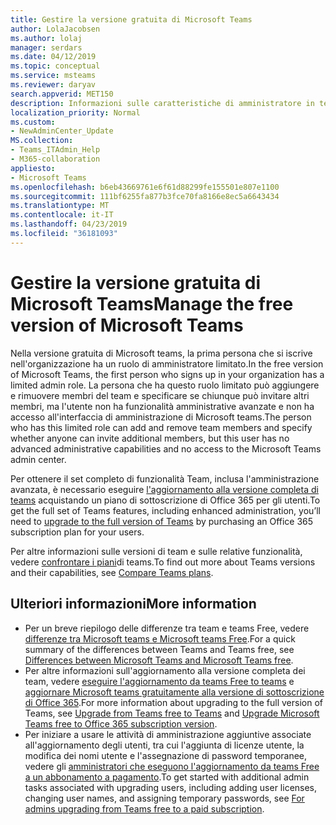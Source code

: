 ```yaml
---
title: Gestire la versione gratuita di Microsoft Teams
author: LolaJacobsen
ms.author: lolaj
manager: serdars
ms.date: 04/12/2019
ms.topic: conceptual
ms.service: msteams
ms.reviewer: daryav
search.appverid: MET150
description: Informazioni sulle caratteristiche di amministratore in teams free.
localization_priority: Normal
ms.custom:
- NewAdminCenter_Update
MS.collection:
- Teams_ITAdmin_Help
- M365-collaboration
appliesto:
- Microsoft Teams
ms.openlocfilehash: b6eb43669761e6f61d88299fe155501e807e1100
ms.sourcegitcommit: 111bf6255fa877b3fce70fa8166e8ec5a6643434
ms.translationtype: MT
ms.contentlocale: it-IT
ms.lasthandoff: 04/23/2019
ms.locfileid: "36181093"
---
```

<a name="manage-the-free-version-of-microsoft-teams"></a><span data-ttu-id="b11a5-103">Gestire la versione gratuita di Microsoft Teams</span><span class="sxs-lookup"><span data-stu-id="b11a5-103">Manage the free version of Microsoft Teams</span></span>
==========================================

<span data-ttu-id="b11a5-104">Nella versione gratuita di Microsoft teams, la prima persona che si iscrive nell'organizzazione ha un ruolo di amministratore limitato.</span><span class="sxs-lookup"><span data-stu-id="b11a5-104">In the free version of Microsoft Teams, the first person who signs up in your organization has a limited admin role.</span></span> <span data-ttu-id="b11a5-105">La persona che ha questo ruolo limitato può aggiungere e rimuovere membri del team e specificare se chiunque può invitare altri membri, ma l'utente non ha funzionalità amministrative avanzate e non ha accesso all'interfaccia di amministrazione di Microsoft teams.</span><span class="sxs-lookup"><span data-stu-id="b11a5-105">The person who has this limited role can add and remove team members and specify whether anyone can invite additional members, but this user has no advanced administrative capabilities and no access to the Microsoft Teams admin center.</span></span> 

<span data-ttu-id="b11a5-106">Per ottenere il set completo di funzionalità Team, inclusa l'amministrazione avanzata, è necessario eseguire [l'aggiornamento alla versione completa di teams](upgrade-freemium.md) acquistando un piano di sottoscrizione di Office 365 per gli utenti.</span><span class="sxs-lookup"><span data-stu-id="b11a5-106">To get the full set of Teams features, including enhanced administration, you’ll need to [upgrade to the full version of Teams](upgrade-freemium.md) by purchasing an Office 365 subscription plan for your users.</span></span> 

<span data-ttu-id="b11a5-107">Per altre informazioni sulle versioni di team e sulle relative funzionalità, vedere [confrontare i piani](https://products.office.com/microsoft-teams/free)di teams.</span><span class="sxs-lookup"><span data-stu-id="b11a5-107">To find out more about Teams versions and their capabilities, see [Compare Teams plans](https://products.office.com/microsoft-teams/free).</span></span>

## <a name="more-information"></a><span data-ttu-id="b11a5-108">Ulteriori informazioni</span><span class="sxs-lookup"><span data-stu-id="b11a5-108">More information</span></span>

- <span data-ttu-id="b11a5-109">Per un breve riepilogo delle differenze tra team e teams Free, vedere [differenze tra Microsoft teams e Microsoft teams Free](https://support.office.com/article/0b69cf39-eb52-49af-b255-60d46fdf8a9c).</span><span class="sxs-lookup"><span data-stu-id="b11a5-109">For a quick summary of the differences between Teams and Teams free, see [Differences between Microsoft Teams and Microsoft Teams free](https://support.office.com/article/0b69cf39-eb52-49af-b255-60d46fdf8a9c).</span></span> 
- <span data-ttu-id="b11a5-110">Per altre informazioni sull'aggiornamento alla versione completa dei team, vedere [eseguire l'aggiornamento da teams Free to teams](https://support.office.com/article/29475bbd-a34f-4175-9b33-d44430f8ad39) e [aggiornare Microsoft teams gratuitamente alla versione di sottoscrizione di Office 365](upgrade-freemium.md).</span><span class="sxs-lookup"><span data-stu-id="b11a5-110">For more information about upgrading to the full version of Teams, see [Upgrade from Teams free to Teams](https://support.office.com/article/29475bbd-a34f-4175-9b33-d44430f8ad39) and [Upgrade Microsoft Teams free to Office 365 subscription version](upgrade-freemium.md).</span></span>
- <span data-ttu-id="b11a5-111">Per iniziare a usare le attività di amministrazione aggiuntive associate all'aggiornamento degli utenti, tra cui l'aggiunta di licenze utente, la modifica dei nomi utente e l'assegnazione di password temporanee, vedere gli [amministratori che eseguono l'aggiornamento da teams Free a un abbonamento a pagamento](https://support.office.com/article/75a95e7f-001e-42d0-a787-ae8b992d5a52).</span><span class="sxs-lookup"><span data-stu-id="b11a5-111">To get started with additional admin tasks associated with upgrading users, including adding user licenses, changing user names, and assigning temporary passwords, see [For admins upgrading from Teams free to a paid subscription](https://support.office.com/article/75a95e7f-001e-42d0-a787-ae8b992d5a52).</span></span>

